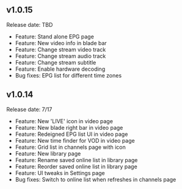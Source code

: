 ## v1.0.15

Release date: TBD
- Feature: Stand alone EPG page
- Feature: New video info in blade bar
- Feature: Change stream video track
- Feature: Change stream audio track
- Feature: Change stream subtitle
- Feature: Enable hardware decoding
- Bug fixes: EPG list for different time zones

## v1.0.14

Release date: 7/17
- Feature: New 'LIVE' icon in video page
- Feature: New blade right bar in video page
- Feature: Redeigned EPG list UI in video page
- Feature: New time finder for VOD in video page
- Feature: Grid list in channels page with icon
- Feature: New library page
- Feature: Rename saved online list in library page
- Feature: Reorder saved online list in library page
- Feature: UI tweaks in Settings page
- Bug fixes: Switch to online list when refreshes in channels page 
